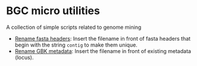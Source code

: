 # BGC micro utilities

A collection of simple scripts related to genome mining

* [Rename fasta headers](/rename_fasta_headers): Insert the filename in front of fasta headers that begin with the string `contig` to make them unique.
* [Rename GBK metadata](/rename_gbk_metadata): Insert the filename in front of existing metadata (locus).
